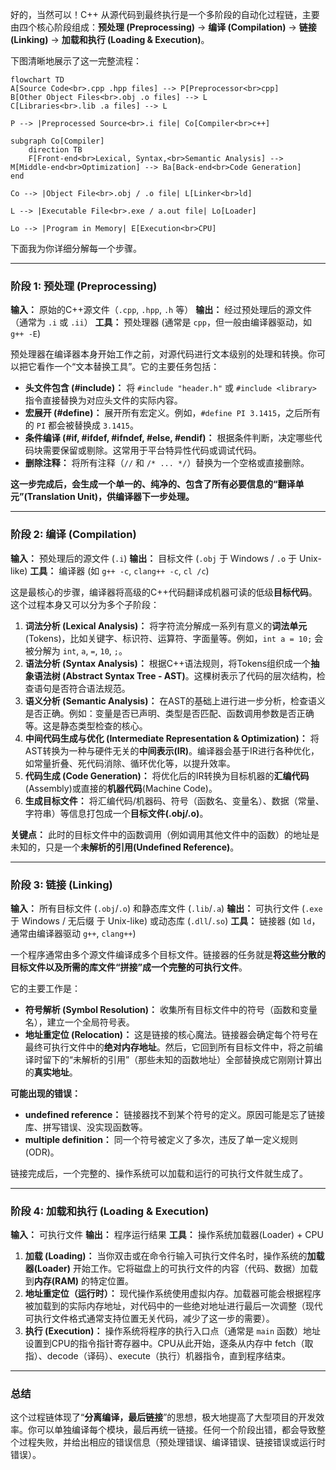 好的，当然可以！C++ 从源代码到最终执行是一个多阶段的自动化过程链，主要由四个核心阶段组成：**预处理 (Preprocessing)** -> **编译 (Compilation)** -> **链接 (Linking)** -> **加载和执行 (Loading & Execution)**。

下图清晰地展示了这一完整流程：

```mermaid
flowchart TD
A[Source Code<br>.cpp .hpp files] --> P[Preprocessor<br>cpp]
B[Other Object Files<br>.obj .o files] --> L
C[Libraries<br>.lib .a files] --> L

P --> |Preprocessed Source<br>.i file| Co[Compiler<br>c++]

subgraph Co[Compiler]
    direction TB
    F[Front-end<br>Lexical, Syntax,<br>Semantic Analysis] --> M[Middle-end<br>Optimization] --> Ba[Back-end<br>Code Generation]
end

Co --> |Object File<br>.obj / .o file| L[Linker<br>ld]

L --> |Executable File<br>.exe / a.out file| Lo[Loader]

Lo --> |Program in Memory| E[Execution<br>CPU]
```

下面我为你详细分解每一个步骤。

---

### 阶段 1: 预处理 (Preprocessing)

**输入：** 原始的C++源文件（`.cpp`, `.hpp`, `.h` 等）
**输出：** 经过预处理后的源文件（通常为 `.i` 或 `.ii`）
**工具：** 预处理器 (通常是 `cpp`，但一般由编译器驱动，如 `g++ -E`)

预处理器在编译器本身开始工作之前，对源代码进行文本级别的处理和转换。你可以把它看作一个“文本替换工具”。它的主要任务包括：

*   **头文件包含 (#include)：** 将 `#include "header.h"` 或 `#include <library>` 指令直接替换为对应头文件的实际内容。
*   **宏展开 (#define)：** 展开所有宏定义。例如，`#define PI 3.1415`，之后所有的 `PI` 都会被替换成 `3.1415`。
*   **条件编译 (#if, #ifdef, #ifndef, #else, #endif)：** 根据条件判断，决定哪些代码块需要保留或剔除。这常用于平台特异性代码或调试代码。
*   **删除注释：** 将所有注释（`//` 和 `/* ... */`）替换为一个空格或直接删除。

**这一步完成后，会生成一个单一的、纯净的、包含了所有必要信息的“翻译单元”(Translation Unit)，供编译器下一步处理。**

---

### 阶段 2: 编译 (Compilation)

**输入：** 预处理后的源文件 (`.i`)
**输出：** 目标文件 (`.obj` 于 Windows / `.o` 于 Unix-like)
**工具：** 编译器 (如 `g++ -c`, `clang++ -c`, `cl /c`)

这是最核心的步骤，编译器将高级的C++代码翻译成机器可读的低级**目标代码**。这个过程本身又可以分为多个子阶段：

1.  **词法分析 (Lexical Analysis)：** 将字符流分解成一系列有意义的**词法单元**(Tokens)，比如关键字、标识符、运算符、字面量等。例如，`int a = 10;` 会被分解为 `int`, `a`, `=`, `10`, `;`。
2.  **语法分析 (Syntax Analysis)：** 根据C++语法规则，将Tokens组织成一个**抽象语法树 (Abstract Syntax Tree - AST)**。这棵树表示了代码的层次结构，检查语句是否符合语法规范。
3.  **语义分析 (Semantic Analysis)：** 在AST的基础上进行进一步分析，检查语义是否正确。例如：变量是否已声明、类型是否匹配、函数调用参数是否正确等。这是静态类型检查的核心。
4.  **中间代码生成与优化 (Intermediate Representation & Optimization)：** 将AST转换为一种与硬件无关的**中间表示(IR)**。编译器会基于IR进行各种优化，如常量折叠、死代码消除、循环优化等，以提升效率。
5.  **代码生成 (Code Generation)：** 将优化后的IR转换为目标机器的**汇编代码**(Assembly)或直接的**机器代码**(Machine Code)。
6.  **生成目标文件：** 将汇编代码/机器码、符号（函数名、变量名）、数据（常量、字符串）等信息打包成一个**目标文件(.obj/.o)**。

**关键点：** 此时的目标文件中的函数调用（例如调用其他文件中的函数）的地址是未知的，只是一个**未解析的引用(Undefined Reference)**。

---

### 阶段 3: 链接 (Linking)

**输入：** 所有目标文件 (`.obj`/`.o`) 和静态库文件 (`.lib`/`.a`)
**输出：** 可执行文件 (`.exe` 于 Windows / 无后缀 于 Unix-like) 或动态库 (`.dll`/`.so`)
**工具：** 链接器 (如 `ld`，通常由编译器驱动 `g++`, `clang++`)

一个程序通常由多个源文件编译成多个目标文件。链接器的任务就是**将这些分散的目标文件以及所需的库文件“拼接”成一个完整的可执行文件**。

它的主要工作是：

*   **符号解析 (Symbol Resolution)：** 收集所有目标文件中的符号（函数和变量名），建立一个全局符号表。
*   **地址重定位 (Relocation)：** 这是链接的核心魔法。链接器会确定每个符号在最终可执行文件中的**绝对内存地址**。然后，它回到所有目标文件中，将之前编译时留下的“未解析的引用”（那些未知的函数地址）全部替换成它刚刚计算出的**真实地址**。

**可能出现的错误：**
*   **undefined reference：** 链接器找不到某个符号的定义。原因可能是忘了链接库、拼写错误、没实现函数等。
*   **multiple definition：** 同一个符号被定义了多次，违反了单一定义规则(ODR)。

链接完成后，一个完整的、操作系统可以加载和运行的可执行文件就生成了。

---

### 阶段 4: 加载和执行 (Loading & Execution)

**输入：** 可执行文件
**输出：** 程序运行结果
**工具：** 操作系统加载器(Loader) + CPU

1.  **加载 (Loading)：** 当你双击或在命令行输入可执行文件名时，操作系统的**加载器(Loader)** 开始工作。它将磁盘上的可执行文件的内容（代码、数据）加载到**内存(RAM)** 的特定位置。
2.  **地址重定位（运行时）：** 现代操作系统使用虚拟内存。加载器可能会根据程序被加载到的实际内存地址，对代码中的一些绝对地址进行最后一次调整（现代可执行文件格式通常支持位置无关代码，减少了这一步的需要）。
3.  **执行 (Execution)：** 操作系统将程序的执行入口点（通常是 `main` 函数）地址设置到CPU的指令指针寄存器中。CPU从此开始，逐条从内存中 fetch（取指）、decode（译码）、execute（执行）机器指令，直到程序结束。

---

### 总结

这个过程链体现了“**分离编译，最后链接**”的思想，极大地提高了大型项目的开发效率。你可以单独编译每个模块，最后再统一链接。任何一个阶段出错，都会导致整个过程失败，并给出相应的错误信息（预处理错误、编译错误、链接错误或运行时错误）。